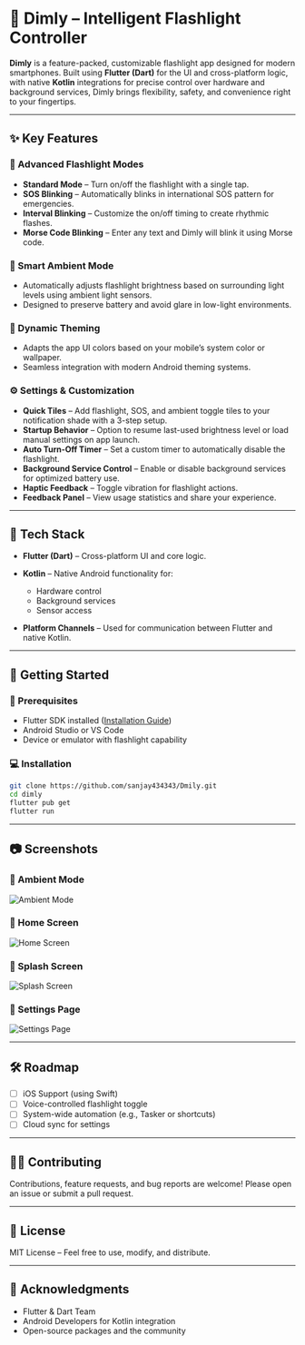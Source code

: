 

# 🌙 Dimly – Intelligent Flashlight Controller

**Dimly** is a feature-packed, customizable flashlight app designed for modern smartphones. Built using **Flutter (Dart)** for the UI and cross-platform logic, with native **Kotlin** integrations for precise control over hardware and background services, Dimly brings flexibility, safety, and convenience right to your fingertips.

---

## ✨ Key Features

### 🔦 Advanced Flashlight Modes

* **Standard Mode** – Turn on/off the flashlight with a single tap.
* **SOS Blinking** – Automatically blinks in international SOS pattern for emergencies.
* **Interval Blinking** – Customize the on/off timing to create rhythmic flashes.
* **Morse Code Blinking** – Enter any text and Dimly will blink it using Morse code.

### 🌈 Smart Ambient Mode

* Automatically adjusts flashlight brightness based on surrounding light levels using ambient light sensors.
* Designed to preserve battery and avoid glare in low-light environments.

### 🎨 Dynamic Theming

* Adapts the app UI colors based on your mobile’s system color or wallpaper.
* Seamless integration with modern Android theming systems.

### ⚙️ Settings & Customization

* **Quick Tiles** – Add flashlight, SOS, and ambient toggle tiles to your notification shade with a 3-step setup.
* **Startup Behavior** – Option to resume last-used brightness level or load manual settings on app launch.
* **Auto Turn-Off Timer** – Set a custom timer to automatically disable the flashlight.
* **Background Service Control** – Enable or disable background services for optimized battery use.
* **Haptic Feedback** – Toggle vibration for flashlight actions.
* **Feedback Panel** – View usage statistics and share your experience.

---

## 📱 Tech Stack

* **Flutter (Dart)** – Cross-platform UI and core logic.
* **Kotlin** – Native Android functionality for:

  * Hardware control
  * Background services
  * Sensor access
* **Platform Channels** – Used for communication between Flutter and native Kotlin.

---

## 🚀 Getting Started

### 🔧 Prerequisites

* Flutter SDK installed ([Installation Guide](https://flutter.dev/docs/get-started/install))
* Android Studio or VS Code
* Device or emulator with flashlight capability

### 💻 Installation

```bash
git clone https://github.com/sanjay434343/Dmily.git
cd dimly
flutter pub get
flutter run
```

---

## 📷 Screenshots

### 🔸 Ambient Mode

![Ambient Mode](https://github.com/sanjay434343/Dmily/blob/main/readme/ambient.png?raw=true)

### 🔸 Home Screen

![Home Screen](https://github.com/sanjay434343/Dmily/blob/main/readme/home.png?raw=true)

### 🔸 Splash Screen

![Splash Screen](https://github.com/sanjay434343/Dmily/blob/main/readme/splash.png?raw=true)

### 🔸 Settings Page

![Settings Page](https://github.com/sanjay434343/Dmily/blob/main/readme/settings.png?raw=true)

---

## 🛠️ Roadmap

* [ ] iOS Support (using Swift)
* [ ] Voice-controlled flashlight toggle
* [ ] System-wide automation (e.g., Tasker or shortcuts)
* [ ] Cloud sync for settings

---

## 🧑‍💻 Contributing

Contributions, feature requests, and bug reports are welcome!
Please open an issue or submit a pull request.

---

## 📜 License

MIT License – Feel free to use, modify, and distribute.

---

## 🙌 Acknowledgments

* Flutter & Dart Team
* Android Developers for Kotlin integration
* Open-source packages and the community


